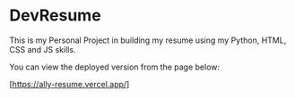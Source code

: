 # DevResume
This is my Personal Project in building my resume using my Python, HTML, CSS and JS skills.

You can view the deployed version from the page below:

[https://ally-resume.vercel.app/]
